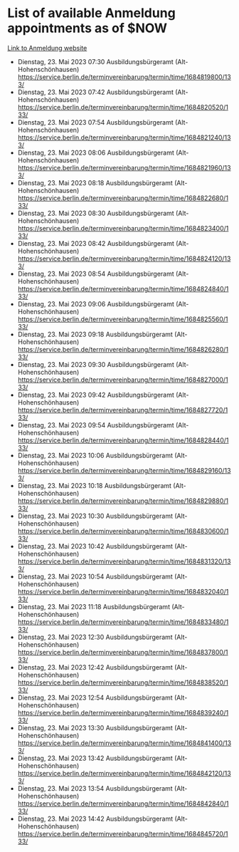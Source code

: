 # List of available Anmeldung appointments as of $NOW
[Link to Anmeldung website](https://service.berlin.de/terminvereinbarung/termin/tag.php?termin=1&anliegen[]=120686&dienstleisterlist=122210,122217,327316,122219,327312,122227,327314,122231,327346,122243,327348,122254,122252,329742,122260,329745,122262,329748,122271,327278,122273,327274,122277,327276,330436,122280,327294,122282,327290,122284,327292,122291,327270,122285,327266,122286,327264,122296,327268,150230,329760,122297,327286,122294,327284,122312,329763,122314,329775,122304,327330,122311,327334,122309,327332,317869,122281,327352,122279,329772,122283,122276,327324,122274,327326,122267,329766,122246,327318,122251,327320,122257,327322,122208,327298,122226,327300&herkunft=http%3A%2F%2Fservice.berlin.de%2Fdienstleistung%2F120686%2F)
- Dienstag, 23. Mai 2023 07:30 Ausbildungsbürgeramt (Alt- Hohenschönhausen) https://service.berlin.de/terminvereinbarung/termin/time/1684819800/133/
- Dienstag, 23. Mai 2023 07:42 Ausbildungsbürgeramt (Alt- Hohenschönhausen) https://service.berlin.de/terminvereinbarung/termin/time/1684820520/133/
- Dienstag, 23. Mai 2023 07:54 Ausbildungsbürgeramt (Alt- Hohenschönhausen) https://service.berlin.de/terminvereinbarung/termin/time/1684821240/133/
- Dienstag, 23. Mai 2023 08:06 Ausbildungsbürgeramt (Alt- Hohenschönhausen) https://service.berlin.de/terminvereinbarung/termin/time/1684821960/133/
- Dienstag, 23. Mai 2023 08:18 Ausbildungsbürgeramt (Alt- Hohenschönhausen) https://service.berlin.de/terminvereinbarung/termin/time/1684822680/133/
- Dienstag, 23. Mai 2023 08:30 Ausbildungsbürgeramt (Alt- Hohenschönhausen) https://service.berlin.de/terminvereinbarung/termin/time/1684823400/133/
- Dienstag, 23. Mai 2023 08:42 Ausbildungsbürgeramt (Alt- Hohenschönhausen) https://service.berlin.de/terminvereinbarung/termin/time/1684824120/133/
- Dienstag, 23. Mai 2023 08:54 Ausbildungsbürgeramt (Alt- Hohenschönhausen) https://service.berlin.de/terminvereinbarung/termin/time/1684824840/133/
- Dienstag, 23. Mai 2023 09:06 Ausbildungsbürgeramt (Alt- Hohenschönhausen) https://service.berlin.de/terminvereinbarung/termin/time/1684825560/133/
- Dienstag, 23. Mai 2023 09:18 Ausbildungsbürgeramt (Alt- Hohenschönhausen) https://service.berlin.de/terminvereinbarung/termin/time/1684826280/133/
- Dienstag, 23. Mai 2023 09:30 Ausbildungsbürgeramt (Alt- Hohenschönhausen) https://service.berlin.de/terminvereinbarung/termin/time/1684827000/133/
- Dienstag, 23. Mai 2023 09:42 Ausbildungsbürgeramt (Alt- Hohenschönhausen) https://service.berlin.de/terminvereinbarung/termin/time/1684827720/133/
- Dienstag, 23. Mai 2023 09:54 Ausbildungsbürgeramt (Alt- Hohenschönhausen) https://service.berlin.de/terminvereinbarung/termin/time/1684828440/133/
- Dienstag, 23. Mai 2023 10:06 Ausbildungsbürgeramt (Alt- Hohenschönhausen) https://service.berlin.de/terminvereinbarung/termin/time/1684829160/133/
- Dienstag, 23. Mai 2023 10:18 Ausbildungsbürgeramt (Alt- Hohenschönhausen) https://service.berlin.de/terminvereinbarung/termin/time/1684829880/133/
- Dienstag, 23. Mai 2023 10:30 Ausbildungsbürgeramt (Alt- Hohenschönhausen) https://service.berlin.de/terminvereinbarung/termin/time/1684830600/133/
- Dienstag, 23. Mai 2023 10:42 Ausbildungsbürgeramt (Alt- Hohenschönhausen) https://service.berlin.de/terminvereinbarung/termin/time/1684831320/133/
- Dienstag, 23. Mai 2023 10:54 Ausbildungsbürgeramt (Alt- Hohenschönhausen) https://service.berlin.de/terminvereinbarung/termin/time/1684832040/133/
- Dienstag, 23. Mai 2023 11:18 Ausbildungsbürgeramt (Alt- Hohenschönhausen) https://service.berlin.de/terminvereinbarung/termin/time/1684833480/133/
- Dienstag, 23. Mai 2023 12:30 Ausbildungsbürgeramt (Alt- Hohenschönhausen) https://service.berlin.de/terminvereinbarung/termin/time/1684837800/133/
- Dienstag, 23. Mai 2023 12:42 Ausbildungsbürgeramt (Alt- Hohenschönhausen) https://service.berlin.de/terminvereinbarung/termin/time/1684838520/133/
- Dienstag, 23. Mai 2023 12:54 Ausbildungsbürgeramt (Alt- Hohenschönhausen) https://service.berlin.de/terminvereinbarung/termin/time/1684839240/133/
- Dienstag, 23. Mai 2023 13:30 Ausbildungsbürgeramt (Alt- Hohenschönhausen) https://service.berlin.de/terminvereinbarung/termin/time/1684841400/133/
- Dienstag, 23. Mai 2023 13:42 Ausbildungsbürgeramt (Alt- Hohenschönhausen) https://service.berlin.de/terminvereinbarung/termin/time/1684842120/133/
- Dienstag, 23. Mai 2023 13:54 Ausbildungsbürgeramt (Alt- Hohenschönhausen) https://service.berlin.de/terminvereinbarung/termin/time/1684842840/133/
- Dienstag, 23. Mai 2023 14:42 Ausbildungsbürgeramt (Alt- Hohenschönhausen) https://service.berlin.de/terminvereinbarung/termin/time/1684845720/133/

